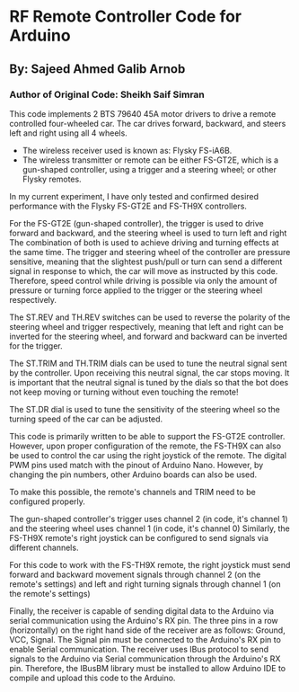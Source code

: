 # RF Remote Controller Code for Arduino
## By: Sajeed Ahmed Galib Arnob
### Author of Original Code: Sheikh Saif Simran

This code implements 2 BTS 79640 45A motor drivers to drive a remote
  controlled four-wheeled car.
  The car drives forward, backward, and steers left and right using all 4
  wheels.
  
  * The wireless receiver used is known as: Flysky FS-iA6B.
  * The wireless transmitter or remote can be either FS-GT2E, which is a
    gun-shaped controller, using a trigger and a steering wheel; or other
    Flysky remotes.

  In my current experiment, I have only tested and confirmed desired
  performance with the Flysky FS-GT2E and FS-TH9X controllers.

  For the FS-GT2E (gun-shaped controller), the trigger is used to drive
  forward and backward, and the steering wheel is used to turn left and right
  The combination of both is used to achieve driving and turning effects at the
  same time.
  The trigger and steering wheel of the controller are pressure sensitive,
  meaning that the slightest push/pull or turn can send a different signal
  in response to which, the car will move as instructed by this code.
  Therefore, speed control while driving is possible via only the amount
  of pressure or turning force applied to the trigger or the steering wheel
  respectively.

  The ST.REV and TH.REV switches can be used to reverse the polarity of the
  steering wheel and trigger respectively, meaning that left and right
  can be inverted for the steering wheel, and forward and backward can be
  inverted for the trigger.

  The ST.TRIM and TH.TRIM dials can be used to tune the neutral signal sent by
  the controller. Upon receiving this neutral signal, the car stops moving.
  It is important that the neutral signal is tuned by the dials so that
  the bot does not keep moving or turning without even touching the remote!

  The ST.DR dial is used to tune the sensitivity of the steering wheel so
  the turning speed of the car can be adjusted.

  This code is primarily written to be able to support the FS-GT2E controller.
  However, upon proper configuration of the remote, the FS-TH9X can also be used
  to control the car using the right joystick of the remote.
  The digital PWM pins used match with the pinout of Arduino Nano.
  However, by changing the pin numbers, other Arduino boards can also be used.

  To make this possible, the remote's channels and TRIM need to be configured
  properly.

  The gun-shaped controller's trigger uses channel 2 (in code, it's channel 1)
  and the steering wheel uses channel 1 (in code, it's channel 0)
  Similarly, the FS-TH9X remote's right joystick can be configured to send
  signals via different channels.
  
  For this code to work with the FS-TH9X remote, the right joystick must send
  forward and backward movement signals through channel 2 (on the remote's
  settings) and left and right turning signals through channel 1 (on the remote's
  settings)

  Finally, the receiver is capable of sending digital data to the Arduino via
  serial communication using the Arduino's RX pin.
  The three pins in a row (horizontally) on the right hand side of the receiver
  are as follows: Ground, VCC, Signal.
  The Signal pin must be connected to the Arduino's RX pin to enable
  Serial communication.
  The receiver uses IBus protocol to send signals to the Arduino
  via Serial communication through the Arduino's RX pin.
  Therefore, the IBusBM library must be installed to allow Arduino IDE
  to compile and upload this code to the Arduino.